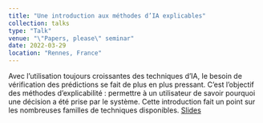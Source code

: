 ```yaml
---
title: "Une introduction aux méthodes d’IA explicables"
collection: talks
type: "Talk"
venue: "\"Papers, please\" seminar"
date: 2022-03-29
location: "Rennes, France"
---
```


Avec l’utilisation toujours croissantes des techniques d’IA, le besoin de vérification des prédictions se fait de plus en plus pressant. C’est l’objectif des méthodes d’explicabilité : permettre à un utilisateur de savoir pourquoi une décision a été prise par le système. Cette introduction fait un point sur les nombreuses familles de techniques disponibles. [Slides](https://pfgimenez.github.io/files/intro-xai.pdf)
